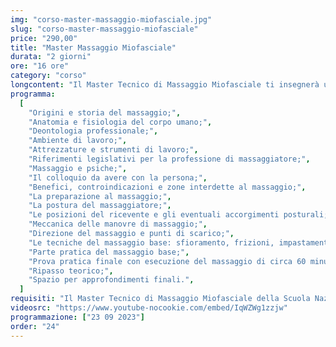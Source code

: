```yaml
---
img: "corso-master-massaggio-miofasciale.jpg"
slug: "corso-master-massaggio-miofasciale"
price: "290,00"
title: "Master Massaggio Miofasciale"
durata: "2 giorni"
ore: "16 ore"
category: "corso"
longcontent: "Il Master Tecnico di Massaggio Miofasciale ti insegnerà una tecnica di massaggio che si focalizza sulla fascia, ovvero il tessuto connettivo che avvolge e sostiene il nostro corpo a vari livelli. Il massaggio miofasciale è una tecnica che combina diverse manovre, come pressioni e scivolamenti intensi, lenti e ripetuti, che vengono applicate con le mani e le dita del massaggiatore. Il massaggio miofasciale ha lo scopo di riequilibrare gli squilibri fasciali, migliorare la postura e risolvere dolori muscolari e articolari. Il massaggio miofasciale ha molti benefici: decontrae, rilassa, tonifica e rigenera i muscoli e i tessuti, stimola la circolazione sanguigna e linfatica, elimina le tossine, drena i liquidi in eccesso, rafforza il sistema immunitario, migliora la postura e la performance muscolare. Nel master imparerai la teoria e la pratica del massaggio miofasciale, studierai l’anatomia e la fisiologia della fascia, approfondirai le tecniche di massaggio per le diverse zone del corpo. Il master ti renderà in grado di praticare un massaggio miofasciale efficace e sicuro, ottenendo un’azione terapeutica e preventiva su tutto il sistema fasciale."
programma:
  [
    "Origini e storia del massaggio;",
    "Anatomia e fisiologia del corpo umano;",
    "Deontologia professionale;",
    "Ambiente di lavoro;",
    "Attrezzature e strumenti di lavoro;",
    "Riferimenti legislativi per la professione di massaggiatore;",
    "Massaggio e psiche;",
    "Il colloquio da avere con la persona;",
    "Benefici, controindicazioni e zone interdette al massaggio;",
    "La preparazione al massaggio;",
    "La postura del massaggiatore;",
    "Le posizioni del ricevente e gli eventuali accorgimenti posturali;",
    "Meccanica delle manovre di massaggio;",
    "Direzione del massaggio e punti di scarico;",
    "Le tecniche del massaggio base: sfioramento, frizioni, impastamenti, vibrazioni e percussioni in tutte le loro varianti e manovre;",
    "Parte pratica del massaggio base;",
    "Prova pratica finale con esecuzione del massaggio di circa 60 minuti;",
    "Ripasso teorico;",
    "Spazio per approfondimenti finali.",
  ]
requisiti: "Il Master Tecnico di Massaggio Miofasciale della Scuola Nazionale di Massaggio Tao® è aperto a chi ha già un'esperienza di base precedente, e soprattutto una conoscenza delle tecniche occidentali del Massaggio Classico Svedese, quali sfioramento, frizioni, impastamento, vibrazione e percussioni, in tutte le loro varianti, del Massaggio Decontratturante e dell’Anatomia Palpatoria."
videosrc: "https://www.youtube-nocookie.com/embed/IqWZWg1zzjw"
programmazione: ["23 09 2023"]
order: "24"
---
```

